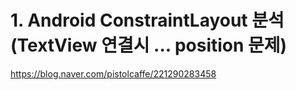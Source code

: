 # 1. Android ConstraintLayout 분석 (TextView 연결시 ... position 문제)
https://blog.naver.com/pistolcaffe/221290283458
